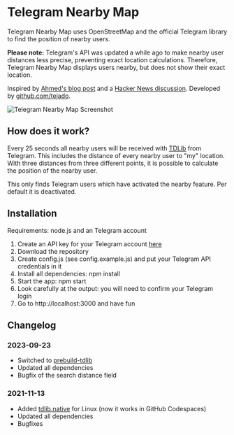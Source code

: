 # Telegram Nearby Map

Telegram Nearby Map uses OpenStreetMap and the official Telegram library to find the position of nearby users.

**Please note:** Telegram's API was updated a while ago to make nearby user distances less precise, preventing exact location calculations. Therefore, Telegram Nearby Map displays users nearby, but does not show their exact location.

Inspired by [Ahmed's blog post](https://blog.ahmed.nyc/2021/01/if-you-use-this-feature-on-telegram.html) and a [Hacker News discussion](https://news.ycombinator.com/item?id=25641399).
Developed by [github.com/tejado](https://github.com/tejado).

<img src=".github/telegram-nearby-map-small.png" alt="Telegram Nearby Map Screenshot">  

## How does it work?
Every 25 seconds all nearby users will be received with [TDLib](https://core.telegram.org/tdlib) from Telegram. This includes the distance of every nearby user to "my" location. With three distances from three different points, it is possible to calculate the position of the nearby user.

This only finds Telegram users which have activated the nearby feature. Per default it is deactivated.

## Installation

Requirements: node.js and an Telegram account

1. Create an API key for your Telegram account [here](https://my.telegram.org)
2. Download the repository
3. Create config.js (see config.example.js) and put your Telegram API credentials in it
4. Install all dependencies: npm install
5. Start the app: npm start
6. Look carefully at the output: you will need to confirm your Telegram login
7. Go to http://localhost:3000 and have fun

## Changelog

### 2023-09-23
- Switched to [prebuild-tdlib](https://github.com/Bannerets/tdl)
- Updated all dependencies
- Bugfix of the search distance field

### 2021-11-13
- Added [tdlib.native](https://github.com/ForNeVeR/tdlib.native/releases) for Linux (now it works in GitHub Codespaces)
- Updated all dependencies
- Bugfixes
